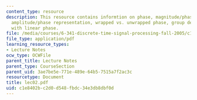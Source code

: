 ```yaml
---
content_type: resource
description: This resource contains informtion on phase, magnitude/phase representation,
  amplitude/phase representation, wrapped vs. unwrapped phase, group delay, systems
  with linear phase.
file: /media/courses/6-341-discrete-time-signal-processing-fall-2005/c1e8402bc2d0d548fbdc34e3db8dbf0d_lec02.pdf
file_type: application/pdf
learning_resource_types:
- Lecture Notes
ocw_type: OCWFile
parent_title: Lecture Notes
parent_type: CourseSection
parent_uid: 3ae7be5e-771e-489e-64b5-7515a7f2ac3c
resourcetype: Document
title: lec02.pdf
uid: c1e8402b-c2d0-d548-fbdc-34e3db8dbf0d
---
```

